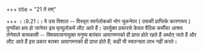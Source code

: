 +++
title = "21 ते तम्"

+++
।।9.21।। वे उस विशाल -- विस्तृत स्वर्गलोकको भोग चुकनेपर ( उसकी प्राप्तिके
कारणरूप ) पुण्योंका क्षय हो जानेपर इस मृत्युलोकमें लौट आते हैं।
उपर्युक्त प्रकारसे केवल वैदिक कर्मोंका आश्रय लेनेवाले कामकामी --
विषयवासनायुक्त मनुष्य बारंबार आवागमनको ही प्राप्त होते रहते हैं अर्थात्
जाते हैं और लौट आते हैं इस प्रकार बराबर आवागमनको ही प्राप्त होते हैं;
कहीं भी स्वतन्त्रता लाभ नहीं करते।
